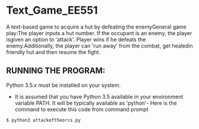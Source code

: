 # Text_Game_EE551

A text-based game to acquire a hut by defeating the enemyGeneral 
game play:The player inputs a hut number. If the occupant is an enemy, the player isgiven an option to 'attack'.
Player wins if he defeats the enemy.Additionally, the player can 'run away' from the combat, get healedin friendly hut and then resume the fight.

RUNNING THE PROGRAM:
--------------------- 
Python 3.5.x must be installed on your system.
- It is assumed that you have Python 3.5 available in your environment  variable PATH. 
It will be typically available as 'python'- Here is the command to execute this code from command prompt        

`$ python3 attackoftheorcs.py`
